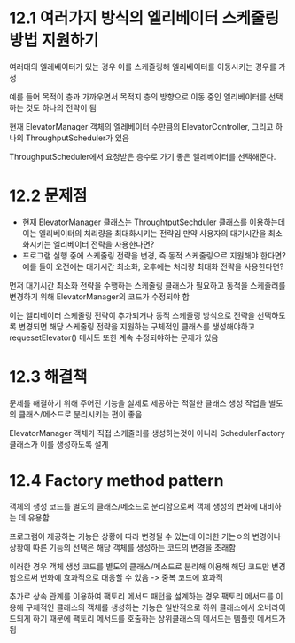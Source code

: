# 12.1 여러가지 방식의 엘리베이터 스케줄링 방법 지원하기

여러대의 엘레베이터가 있는 경우 이를 스케줄링해 엘리베이터를 이동시키는 경우를 가정

예를 들어 목적이 층과 가까우면서 목적지 층의 방향으로 이동 중인 엘리베이터를 선택하는 것도 하나의 전략이 됨

현재 ElevatorManager 객체의 엘레베이터 수만큼의 ElevatorController, 그리고 하나의 ThroughputScheduler가 있음

ThroughputScheduler에서 요청받은 층수로 가기 좋은 엘레베이터를 선택해준다.

# 12.2 문제점

- 현재 ElevatorManager 클래스는 ThroughtputSechduler 클래스를 이용하는데 이는 엘리베이터의 처리량을 최대화시키는 전략임 만약 사용자의 대기시간을 최소화시키는 엘리베이터 전략을 사용한다면?
- 프로그램 실행 중에 스케줄링 전략을 변경, 즉 동적 스케줄링으르 지원해야 한다면? 예를 들어 오전에는 대기시간 최소화, 오후에는 처리량 최대화 전략을 사용한다면?

먼저 대기시간 최소화 전략을 수행하는 스케줄링 클래스가 필요하고 동적을 스케줄러를 변경하기 위해 ElevatorManager의 코드가 수정되야 함

이는 엘리베이터 스케줄링 전략이 추가되거나 동적 스케줄링 방식으로 전략을 선택하도록 변경되면 해당 스케줄링 전략을 지원하는 구체적인 클래스를 생성해야하고 requesetElevator() 메서도 또한 계속 수정되야하는 문제가 있음

# 12.3 해결책

문제를 해결하기 위해 주어진 기능을 실제로 제공하는 적절한 클래스 생성 작업을 별도의 클래스/메소드로 분리시키는 편이 좋음

ElevatorManager 객체가 직접 스케줄러를 생성하는것이 아니라 SchedulerFactory 클래스가 이를 생성하도록 설계

# 12.4 Factory method pattern

객체의 생성 코드를 별도의 클래스/메소드로 분리함으로써 객체 생성의 변화에 대비하는 데 유용함

프로그램이 제공하는 기능은 상황에 따라 변경될 수 있는데 이러한 기는ㅇ의 변경이나 상황에 따른 기능의 선택은 해당 객체를 생성하는 코드의 변경을 초래함

이러한 경우 객체 생성 코드를 별도의 클래스/메소드로 분리해 이용해 해당 코드만 변경함으로써 변화에 효과적으로 대응할 수 있음 -> 중복 코드에 효과적

추가로 상속 관계를 이용하여 팩토리 메서드 패턴을 설계하는 경우 팩토리 메서드를 이용해 구체적인 클래스의 객체를 생성하는 기능은 일반적으로 하위 클래스에서 오버라이드되게 하기 때문에 팩토리 메서드를 호출하는 상위클래스의 메서드는 템플릿 메서드가 됨
